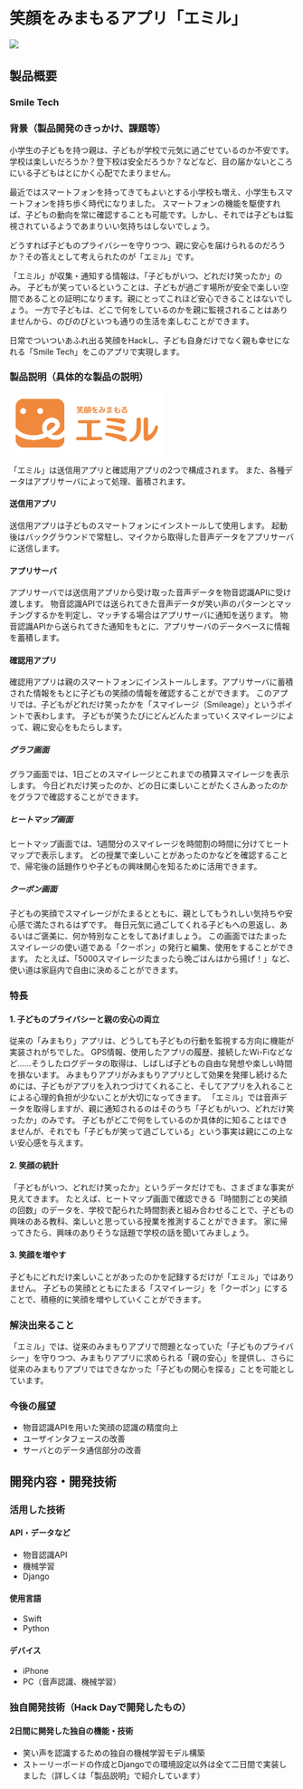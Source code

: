 # 笑顔をみまもるアプリ「エミル」

[![](http://img.youtube.com/vi/mUH5lNO9mks/0.jpg)](https://www.youtube.com/watch?v=mUH5lNO9mks)

## 製品概要
### Smile Tech

### 背景（製品開発のきっかけ、課題等）
小学生の子どもを持つ親は、子どもが学校で元気に過ごせているのか不安です。
学校は楽しいだろうか？登下校は安全だろうか？などなど、目の届かないところにいる子どもはとにかく心配でたまりません。

最近ではスマートフォンを持ってきてもよいとする小学校も増え、小学生もスマートフォンを持ち歩く時代になりました。
スマートフォンの機能を駆使すれば、子どもの動向を常に確認することも可能です。しかし、それでは子どもは監視されているようであまりいい気持ちはしないでしょう。

どうすれば子どものプライバシーを守りつつ、親に安心を届けられるのだろうか？その答えとして考えられたのが「エミル」です。

「エミル」が収集・通知する情報は、「子どもがいつ、どれだけ笑ったか」のみ。
子どもが笑っているということは、子どもが過ごす場所が安全で楽しい空間であることの証明になります。親にとってこれほど安心できることはないでしょう。
一方で子どもは、どこで何をしているのかを親に監視されることはありませんから、のびのびといつも通りの生活を楽しむことができます。

日常でついついあふれ出る笑顔をHackし、子ども自身だけでなく親も幸せになれる「Smile Tech」をこのアプリで実現します。

### 製品説明（具体的な製品の説明）
![エミル](./emillogo.png)

「エミル」は送信用アプリと確認用アプリの2つで構成されます。
また、各種データはアプリサーバによって処理、蓄積されます。

#### 送信用アプリ
送信用アプリは子どものスマートフォンにインストールして使用します。
起動後はバックグラウンドで常駐し、マイクから取得した音声データをアプリサーバに送信します。

#### アプリサーバ
アプリサーバでは送信用アプリから受け取った音声データを物音認識APIに受け渡します。
物音認識APIでは送られてきた音声データが笑い声のパターンとマッチングするかを判定し、マッチする場合はアプリサーバに通知を送ります。
物音認識APIから送られてきた通知をもとに、アプリサーバのデータベースに情報を蓄積します。

#### 確認用アプリ
確認用アプリは親のスマートフォンにインストールします。アプリサーバに蓄積された情報をもとに子どもの笑顔の情報を確認することができます。
このアプリでは、子どもがどれだけ笑ったかを「スマイレージ（Smileage）」というポイントで表わします。
子どもが笑うたびにどんどんたまっていくスマイレージによって、親に安心をもたらします。

##### グラフ画面
グラフ画面では、1日ごとのスマイレージとこれまでの積算スマイレージを表示します。
今日どれだけ笑ったのか、どの日に楽しいことがたくさんあったのかをグラフで確認することができます。

##### ヒートマップ画面
ヒートマップ画面では、1週間分のスマイレージを時間割の時間に分けてヒートマップで表示します。
どの授業で楽しいことがあったのかなどを確認することで、帰宅後の話題作りや子どもの興味関心を知るために活用できます。

##### クーポン画面
子どもの笑顔でスマイレージがたまるとともに、親としてもうれしい気持ちや安心感で満たされるはずです。
毎日元気に過ごしてくれる子どもへの恩返し、あるいはご褒美に、何か特別なことをしてあげましょう。
この画面ではたまったスマイレージの使い道である「クーポン」の発行と編集、使用をすることができます。
たとえば、「5000スマイレージたまったら晩ごはんはから揚げ！」など、使い道は家庭内で自由に決めることができます。

### 特長

#### 1. 子どものプライバシーと親の安心の両立
従来の「みまもり」アプリは、どうしても子どもの行動を監視する方向に機能が実装されがちでした。
GPS情報、使用したアプリの履歴、接続したWi-Fiなどなど……そうしたログデータの取得は、しばしば子どもの自由な発想や楽しい時間を損ないます。
みまもりアプリがみまもりアプリとして効果を発揮し続けるためには、子どもがアプリを入れつづけてくれること、そしてアプリを入れることによる心理的負担が少ないことが大切になってきます。
「エミル」では音声データを取得しますが、親に通知されるのはそのうち「子どもがいつ、どれだけ笑ったか」のみです。
子どもがどこで何をしているのか具体的に知ることはできませんが、それでも「子どもが笑って過ごしている」という事実は親にこの上ない安心感を与えます。

#### 2. 笑顔の統計
「子どもがいつ、どれだけ笑ったか」というデータだけでも、さまざまな事実が見えてきます。
たとえば、ヒートマップ画面で確認できる「時間割ごとの笑顔の回数」のデータを、学校で配られた時間割表と組み合わせることで、子どもの興味のある教科、楽しいと思っている授業を推測することができます。
家に帰ってきたら、興味のありそうな話題で学校の話を聞いてみましょう。

#### 3. 笑顔を増やす
子どもにどれだけ楽しいことがあったのかを記録するだけが「エミル」ではありません。
子どもの笑顔とともにたまる「スマイレージ」を「クーポン」にすることで、積極的に笑顔を増やしていくことができます。

### 解決出来ること
「エミル」では、従来のみまもりアプリで問題となっていた「子どものプライバシー」を守りつつ、みまもりアプリに求められる「親の安心」を提供し、さらに従来のみまもりアプリではできなかった「子どもの関心を探る」ことを可能としています。

### 今後の展望
- 物音認識APIを用いた笑顔の認識の精度向上
- ユーザインタフェースの改善
- サーバとのデータ通信部分の改善

## 開発内容・開発技術
### 活用した技術
#### API・データなど
* 物音認識API
* 機械学習
* Django

#### 使用言語
* Swift
* Python

#### デバイス
* iPhone
* PC（音声認識、機械学習）

### 独自開発技術（Hack Dayで開発したもの）
#### 2日間に開発した独自の機能・技術
* 笑い声を認識するための独自の機械学習モデル構築
* ストーリーボードの作成とDjangoでの環境設定以外は全て二日間で実装しました（詳しくは「製品説明」で紹介しています）
